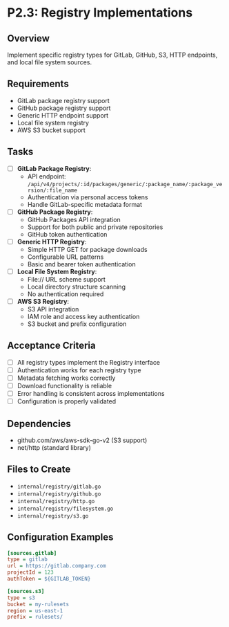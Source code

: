 # P2.3: Registry Implementations

## Overview
Implement specific registry types for GitLab, GitHub, S3, HTTP endpoints, and local file system sources.

## Requirements
- GitLab package registry support
- GitHub package registry support
- Generic HTTP endpoint support
- Local file system registry
- AWS S3 bucket support

## Tasks
- [ ] **GitLab Package Registry**:
  - API endpoint: `/api/v4/projects/:id/packages/generic/:package_name/:package_version/:file_name`
  - Authentication via personal access tokens
  - Handle GitLab-specific metadata format
- [ ] **GitHub Package Registry**:
  - GitHub Packages API integration
  - Support for both public and private repositories
  - GitHub token authentication
- [ ] **Generic HTTP Registry**:
  - Simple HTTP GET for package downloads
  - Configurable URL patterns
  - Basic and bearer token authentication
- [ ] **Local File System Registry**:
  - File:// URL scheme support
  - Local directory structure scanning
  - No authentication required
- [ ] **AWS S3 Registry**:
  - S3 API integration
  - IAM role and access key authentication
  - S3 bucket and prefix configuration

## Acceptance Criteria
- [ ] All registry types implement the Registry interface
- [ ] Authentication works for each registry type
- [ ] Metadata fetching works correctly
- [ ] Download functionality is reliable
- [ ] Error handling is consistent across implementations
- [ ] Configuration is properly validated

## Dependencies
- github.com/aws/aws-sdk-go-v2 (S3 support)
- net/http (standard library)

## Files to Create
- `internal/registry/gitlab.go`
- `internal/registry/github.go`
- `internal/registry/http.go`
- `internal/registry/filesystem.go`
- `internal/registry/s3.go`

## Configuration Examples
```ini
[sources.gitlab]
type = gitlab
url = https://gitlab.company.com
projectId = 123
authToken = ${GITLAB_TOKEN}

[sources.s3]
type = s3
bucket = my-rulesets
region = us-east-1
prefix = rulesets/
```